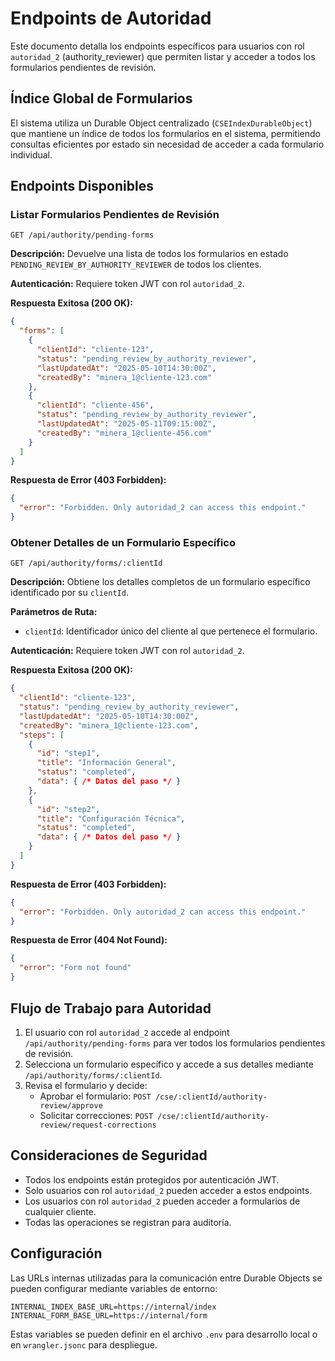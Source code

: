 # Endpoints de Autoridad

Este documento detalla los endpoints específicos para usuarios con rol `autoridad_2` (authority_reviewer) que permiten listar y acceder a todos los formularios pendientes de revisión.

## Índice Global de Formularios

El sistema utiliza un Durable Object centralizado (`CSEIndexDurableObject`) que mantiene un índice de todos los formularios en el sistema, permitiendo consultas eficientes por estado sin necesidad de acceder a cada formulario individual.

## Endpoints Disponibles

### Listar Formularios Pendientes de Revisión

```
GET /api/authority/pending-forms
```

**Descripción:** Devuelve una lista de todos los formularios en estado `PENDING_REVIEW_BY_AUTHORITY_REVIEWER` de todos los clientes.

**Autenticación:** Requiere token JWT con rol `autoridad_2`.

**Respuesta Exitosa (200 OK):**
```json
{
  "forms": [
    {
      "clientId": "cliente-123",
      "status": "pending_review_by_authority_reviewer",
      "lastUpdatedAt": "2025-05-10T14:30:00Z",
      "createdBy": "minera_1@cliente-123.com"
    },
    {
      "clientId": "cliente-456",
      "status": "pending_review_by_authority_reviewer",
      "lastUpdatedAt": "2025-05-11T09:15:00Z",
      "createdBy": "minera_1@cliente-456.com"
    }
  ]
}
```

**Respuesta de Error (403 Forbidden):**
```json
{
  "error": "Forbidden. Only autoridad_2 can access this endpoint."
}
```

### Obtener Detalles de un Formulario Específico

```
GET /api/authority/forms/:clientId
```

**Descripción:** Obtiene los detalles completos de un formulario específico identificado por su `clientId`.

**Parámetros de Ruta:**
- `clientId`: Identificador único del cliente al que pertenece el formulario.

**Autenticación:** Requiere token JWT con rol `autoridad_2`.

**Respuesta Exitosa (200 OK):**
```json
{
  "clientId": "cliente-123",
  "status": "pending_review_by_authority_reviewer",
  "lastUpdatedAt": "2025-05-10T14:30:00Z",
  "createdBy": "minera_1@cliente-123.com",
  "steps": [
    {
      "id": "step1",
      "title": "Información General",
      "status": "completed",
      "data": { /* Datos del paso */ }
    },
    {
      "id": "step2",
      "title": "Configuración Técnica",
      "status": "completed",
      "data": { /* Datos del paso */ }
    }
  ]
}
```

**Respuesta de Error (403 Forbidden):**
```json
{
  "error": "Forbidden. Only autoridad_2 can access this endpoint."
}
```

**Respuesta de Error (404 Not Found):**
```json
{
  "error": "Form not found"
}
```

## Flujo de Trabajo para Autoridad

1. El usuario con rol `autoridad_2` accede al endpoint `/api/authority/pending-forms` para ver todos los formularios pendientes de revisión.
2. Selecciona un formulario específico y accede a sus detalles mediante `/api/authority/forms/:clientId`.
3. Revisa el formulario y decide:
   - Aprobar el formulario: `POST /cse/:clientId/authority-review/approve`
   - Solicitar correcciones: `POST /cse/:clientId/authority-review/request-corrections`

## Consideraciones de Seguridad

- Todos los endpoints están protegidos por autenticación JWT.
- Solo usuarios con rol `autoridad_2` pueden acceder a estos endpoints.
- Los usuarios con rol `autoridad_2` pueden acceder a formularios de cualquier cliente.
- Todas las operaciones se registran para auditoría.

## Configuración

Las URLs internas utilizadas para la comunicación entre Durable Objects se pueden configurar mediante variables de entorno:

```
INTERNAL_INDEX_BASE_URL=https://internal/index
INTERNAL_FORM_BASE_URL=https://internal/form
```

Estas variables se pueden definir en el archivo `.env` para desarrollo local o en `wrangler.jsonc` para despliegue.
